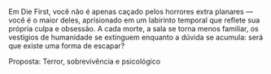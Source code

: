 Em Die First, você não é apenas caçado pelos horrores extra planares — você é o maior deles, aprisionado em um labirinto temporal que reflete sua própria culpa e obsessão. A cada morte, a sala se torna menos familiar, os vestígios de humanidade se extinguem enquanto a dúvida se acumula: será que existe uma forma de escapar?



Proposta:
Terror, sobrevivência e psicológico